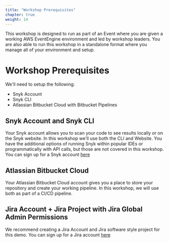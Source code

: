 ```yaml
---
title: "Workshop Prerequisites"
chapter: true
weight: 14
---
```

This workshop is designed to run as part of an Event where you are given a working AWS EventEngine environment and led by workshop leaders.  You are also able to run this workshop in a standalone format where you manage all of your environment and setup.

# Workshop Prerequisites
We'll need to setup the following:

- Snyk Account
- Snyk CLI
- Atlassian Bitbucket Cloud with Bitbucket Pipelines

## Snyk Account and Snyk CLI
Your Snyk account allows you to scan your code to see results locally or on the Snyk website.  In this workshop we'll use both the CLI and Website.  You have the additional options of running Snyk within popular IDEs or programmatically with API calls, but those are not covered in this workshop. You can sign up for a Snyk account [here](https://snyk.io/)

## Atlassian Bitbucket Cloud
Your Atlassian Bitbucket Cloud account gives you a place to store your repository and create your working pipeline.  In this workshop, we will use both as part of a CI/CD pipeline.

## Jira Account + Jira Project with Jira Global Admin Permissions
We recommend creating a Jira Account and Jira software style project for this demo. You can sign up for a Jira account [here](https://www.atlassian.com/software/jira)